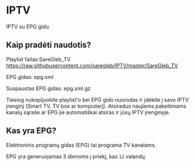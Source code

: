 # IPTV
IPTV su EPG gidu.


## Kaip pradėti naudotis?
Playlist failas:SareGleb_TV https://raw.githubusercontent.com/saregleb/IPTV/master/SareGleb_TV

EPG gidas: epg.xml 

Suspaustas EPG gidas: epg.xml.gz 

Tiesiog nukopijuokite playlist'o bei EPG gido nuorodas ir įdėkite į savo IPTV įrenginį (Smart TV, TV box ar kompiuterį). Atsiradus naujiems pakeitimams kanalų sąraše ar EPG jie automatiškai atsiras ir jūsų IPTV įrenginyje.


## Kas yra EPG?
Elektroninis programų gidas (EPG) tai programa TV kanalams.

EPG yra generuojamas 3 dienoms į priekį, kas `12` valandų.
